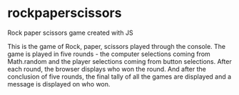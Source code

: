 # rockpaperscissors
Rock paper scissors game created with JS

This is the game of Rock, paper, scissors played through the console. The game is played in five rounds - the computer selections coming from Math.random and the player selections coming from button selections. After each round, the browser displays who won the round. And after the conclusion of five rounds, the final tally of all the games are displayed and a message is displayed on who won. 

